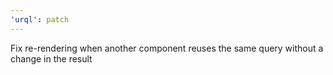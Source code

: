 ```yaml
---
'urql': patch
---
```


Fix re-rendering when another component reuses the same query without a change in the result
